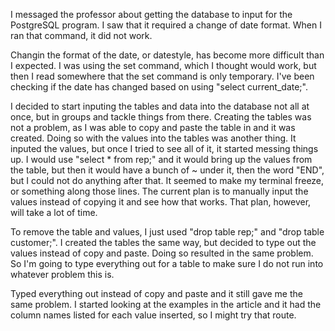 I messaged the professor about getting the database to input for the PostgreSQL program. I saw that it required a change of date format. When I ran that command, it did not work.

Changin the format of the date, or datestyle, has become more difficult than I expected. I was using the set command, which I thought would work, but then I read somewhere that the set command is only temporary. I've been checking if the date has changed based on using "select current_date;". 

I decided to start inputing the tables and data into the database not all at once, but in groups and tackle things from there. Creating the tables was not a problem, as I was able to copy and paste the table in and it was created. Doing so with the values into the tables was another thing. It inputed the values, but once I tried to see all of it, it started messing things up. I would use "select * from rep;" and it would bring up the values from the table, but then it would have a bunch of ~ under it, then the word "END", but I could not do anything after that. It seemed to make my terminal freeze, or something along those lines. The current plan is to manually input the values instead of copying it and see how that works. That plan, however, will take a lot of time. 

To remove the table and values, I just used "drop table rep;" and "drop table customer;". I created the tables the same way, but decided to type out the values instead of copy and paste. Doing so resulted in the same problem. So I'm going to type everything out for a table to make sure I do not run into whatever problem this is. 

Typed everything out instead of copy and paste and it still gave me the same problem. I started looking at the examples in the article and it had the column names listed for each value inserted, so I might try that route.
